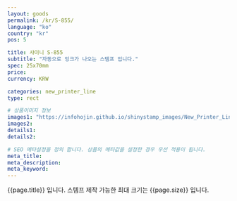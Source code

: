 ```yaml
---
layout: goods
permalink: /kr/S-855/
language: "ko"
country: "kr"
pos: 5

title: 샤이니 S-855
subtitle: "자동으로 잉크가 나오는 스템프 입니다."
spec: 25x70mm
price: 
currency: KRW

categories: new_printer_line
type: rect

# 상품이미지 정보
images1: "https://infohojin.github.io/shinystamp_images/New_Printer_Line/S-855/S-855_1.jpg"
images2:
details1:
details2:    

# SEO 메타설정을 정의 합니다. 상품의 메타값을 설정한 경우 우선 적용이 됩니다.
meta_title: 
meta_description:
meta_keyword:
---
```


{{page.title}} 입니다. 스템프 제작 가능한 최대 크기는 {{page.size}} 입니다. 